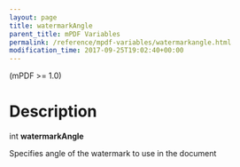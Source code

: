 ```yaml
---
layout: page
title: watermarkAngle
parent_title: mPDF Variables
permalink: /reference/mpdf-variables/watermarkangle.html
modification_time: 2017-09-25T19:02:40+00:00
---
```


(mPDF >= 1.0)

# Description

int **watermarkAngle**

Specifies angle of the watermark to use in the document
